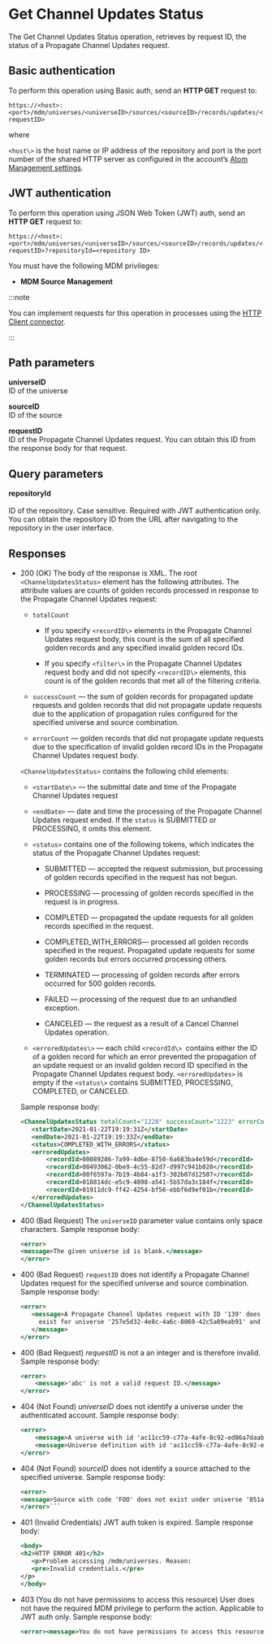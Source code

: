# Get Channel Updates Status 

<head>
  <meta name="guidename" content="DataHub"/>
  <meta name="context" content="GUID-18a73b0d-843a-472b-afb7-51577a62170d"/>
</head>

The Get Channel Updates Status operation, retrieves by request ID, the status of a Propagate Channel Updates request.

## Basic authentication

To perform this operation using Basic auth, send an **HTTP GET** request to:

`https://<host>:<port>/mdm/universes/<universeID>/sources/<sourceID>/records/updates/<requestID>`

where

`<host\>` is the host name or IP address of the repository and port is the port number of the shared HTTP server as configured in the account’s [Atom Management settings](/docs/Atomsphere/Integration/Integration%20management/c-atm-Atom_Management_b38a3a90-d7f6-4df0-8c00-e75a178dfdfa.md).

## JWT authentication

To perform this operation using JSON Web Token (JWT) auth, send an **HTTP GET** request to:

`https://<host>:<port>/mdm/universes/<universeID>/sources/<sourceID>/records/updates/<requestID>?repositoryId=<repository ID>`

You must have the following MDM privileges:

- **MDM Source Management**

:::note

You can implement requests for this operation in processes using the [HTTP Client connector](/docs/Atomsphere/Integration/Connectors/r-atm-HTTP_Client_connector_d64af80e-febe-4cd2-89ad-e3d0fc53c502.md).

:::

## Path parameters 

**universeID**  
ID of the universe

**sourceID**  
ID of the source

**requestID**  
ID of the Propagate Channel Updates request. You can obtain this ID from the response body for that request.

## Query parameters 

**repositoryId** <br></br>
ID of the repository. Case sensitive. Required with JWT authentication only. You can obtain the repository ID from the URL after navigating to the repository in the user interface.

## Responses 

-   200 \(OK\) The body of the response is XML. The root `<ChannelUpdatesStatus>` element has the following attributes. The attribute values are counts of golden records processed in response to the Propagate Channel Updates request:

    -   `totalCount`

        -   If you specify `<recordID\>` elements in the Propagate Channel Updates request body, this count is the sum of all specified golden records and any specified invalid golden record IDs.

        -   If you specify `<filter\>` in the Propagate Channel Updates request body and did not specify `<recordID\>` elements, this count is of the golden records that met all of the filtering criteria.

    -   `successCount` — the sum of golden records for propagated update requests and golden records that did not propagate update requests due to the application of propagation rules configured for the specified universe and source combination.

    -   `errorCount` — golden records that did not propagate update requests due to the specification of invalid golden record IDs in the Propagate Channel Updates request body.

    `<ChannelUpdatesStatus>` contains the following child elements:

    -   `<startDate\>` — the submittal date and time of the Propagate Channel Updates request

    -   `<endDate>` — date and time the processing of the Propagate Channel Updates request ended. If the `status` is SUBMITTED or PROCESSING, it omits this element.

    -   `<status>` contains one of the following tokens, which indicates the status of the Propagate Channel Updates request:

        -   SUBMITTED — accepted the request submission, but processing of golden records specified in the request has not begun.

        -   PROCESSING — processing of golden records specified in the request is in progress.

        -   COMPLETED — propagated the update requests for all golden records specified in the request.

        -   COMPLETED\_WITH\_ERRORS— processed all golden records specified in the request. Propagated update requests for some golden records but errors occurred processing others.

        -   TERMINATED — processing of golden records after errors occurred for 500 golden records.

        -   FAILED — processing of the request due to an unhandled exception.

        -   CANCELED — the request as a result of a Cancel Channel Updates operation.

    -   `<erroredUpdates\>` — each child `<recordId\> `contains either the ID of a golden record for which an error prevented the propagation of an update request or an invalid golden record ID specified in the Propagate Channel Updates request body. `<erroredUpdates>` is empty if the `<status\>` contains SUBMITTED, PROCESSING, COMPLETED, or CANCELED.

    Sample response body:

    ```xml
    <ChannelUpdatesStatus totalCount="1228" successCount="1223" errorCount="5">
       <startDate>2021-01-22T19:19:31Z</startDate>
       <endDate>2021-01-22T19:19:33Z</endDate>
       <status>COMPLETED_WITH_ERRORS</status>
       <erroredUpdates>
           <recordId>00089286-7a99-4d6e-8750-6a683ba4e59d</recordId>
           <recordId>00493062-0be9-4c55-82d7-d997c941b028</recordId>
           <recordId>00f6597a-7b19-4b84-a1f3-302b07d12507</recordId>
           <recordId>018814dc-e5c9-4898-a541-5b57da3c184f</recordId>
           <recordId>01911dc9-ff42-4254-bf56-ebbf6d9ef01b</recordId>
       </erroredUpdates>
    </ChannelUpdatesStatus>
    ```

-   400 (Bad Request) The `universeID` parameter value contains only space characters. Sample response body:

    ```xml
    <error>
    <message>The given universe id is blank.</message>
    </error> 
    ```

-   400 \(Bad Request\) `requestID` does not identify a Propagate Channel Updates request for the specified universe and source combination. Sample response body:

    ```xml
    <error>
       <message>A Propagate Channel Updates request with ID '139' does not currently 
         exist for universe '257e5d32-4e8c-4a6c-8869-42c5a09eab91' and source 'NS'
       </message>
    </error>
    ```

- 400 (Bad Request) *requestID* is not a an integer and is therefore invalid. Sample response body:

    ```xml
    <error>
        <message>'abc' is not a valid request ID.</message>
    </error>
    ```

- 404 (Not Found) *universeID* does not identify a universe under the authenticated account. Sample response body:
  
    ```xml
    <error>
        <message>A universe with id 'ac11cc59-c77a-4afe-8c92-ed86a7daabec' does not exist.</message>
        <message>Universe definition with id 'ac11cc59-c77a-4afe-8c92-ed86a7daabec' could not be loaded from plugin component directory 'plugins/mdm/bundles/ac11cc59-c77a-4afe-8c92-ed86a7daabec'.</message>
    </error> 
    ```
    
- 404 (Not Found) *sourceID* does not identify a source attached to the specified universe. Sample response body:

    ```xml
    <error>
   <message>Source with code 'FOO' does not exist under universe '851a6a64-6a88-4916-a5b7-d6a974d54318'.</message>
    </error>```

- 401 (Invalid Credentials) JWT auth token is expired. Sample response body:
   ```xml
   <body>
   <h2>HTTP ERROR 401</h2>
      <p>Problem accessing /mdm/universes. Reason:
      <pre>Invalid credentials.</pre>
   </p>
   </body>
   ```

- 403 (You do not have permissions to access this resource) User does not have the required MDM privilege to perform the action. Applicable to JWT auth only. Sample response body:

   ```xml
   <error><message>You do not have permissions to access this resource.</message></error>
   ```